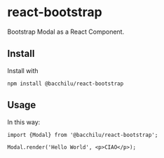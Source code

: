 # react-bootstrap

Bootstrap Modal as a React Component.

## Install

Install with

    npm install @bacchilu/react-bootstrap

## Usage

In this way:

    import {Modal} from '@bacchilu/react-bootstrap';

    Modal.render('Hello World', <p>CIAO</p>);
